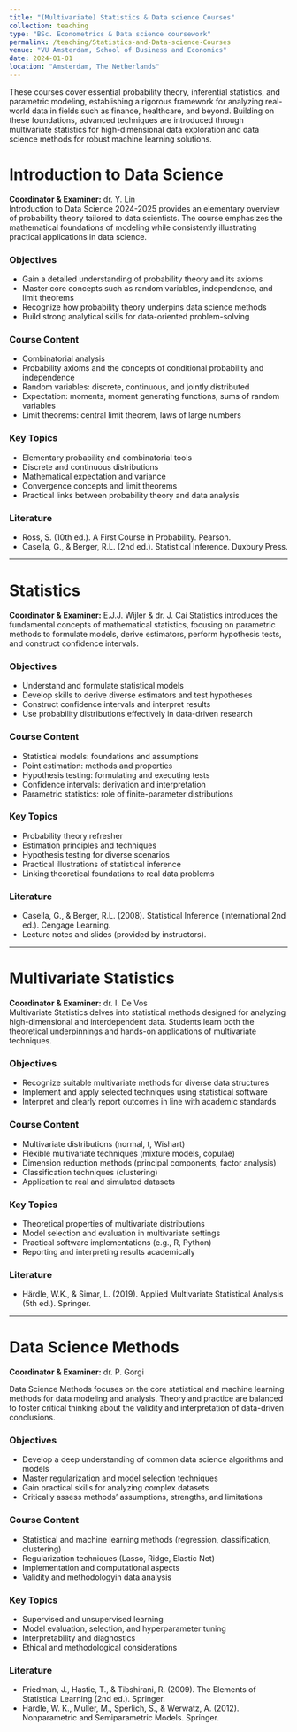 ```yaml
---
title: "(Multivariate) Statistics & Data science Courses"
collection: teaching
type: "BSc. Econometrics & Data science coursework"
permalink: /teaching/Statistics-and-Data-science-Courses
venue: "VU Amsterdam, School of Business and Economics"
date: 2024-01-01
location: "Amsterdam, The Netherlands"
---
```

These courses cover essential probability theory, inferential statistics, and parametric modeling, establishing a rigorous framework for analyzing real-world data in fields such as finance, healthcare, and beyond. Building on these foundations, advanced techniques are introduced through multivariate statistics for high-dimensional data exploration and data science methods for robust machine learning solutions.

# Introduction to Data Science
**Coordinator & Examiner:** dr. Y. Lin  
Introduction to Data Science 2024-2025 provides an elementary overview of probability theory tailored to data scientists. The course emphasizes the mathematical foundations of modeling while consistently illustrating practical applications in data science.

### Objectives
- Gain a detailed understanding of probability theory and its axioms  
- Master core concepts such as random variables, independence, and limit theorems  
- Recognize how probability theory underpins data science methods  
- Build strong analytical skills for data-oriented problem-solving  

### Course Content
- Combinatorial analysis  
- Probability axioms and the concepts of conditional probability and independence  
- Random variables: discrete, continuous, and jointly distributed  
- Expectation: moments, moment generating functions, sums of random variables  
- Limit theorems: central limit theorem, laws of large numbers  

### Key Topics
- Elementary probability and combinatorial tools  
- Discrete and continuous distributions  
- Mathematical expectation and variance  
- Convergence concepts and limit theorems  
- Practical links between probability theory and data analysis  

### Literature
- Ross, S. (10th ed.). A First Course in Probability. Pearson.  
- Casella, G., & Berger, R.L. (2nd ed.). Statistical Inference. Duxbury Press.

---

# Statistics
**Coordinator & Examiner:** E.J.J. Wijler & dr. J. Cai 
Statistics introduces the fundamental concepts of mathematical statistics, focusing on parametric methods to formulate models, derive estimators, perform hypothesis tests, and construct confidence intervals.

### Objectives
- Understand and formulate statistical models  
- Develop skills to derive diverse estimators and test hypotheses  
- Construct confidence intervals and interpret results  
- Use probability distributions effectively in data-driven research  

### Course Content
- Statistical models: foundations and assumptions  
- Point estimation: methods and properties  
- Hypothesis testing: formulating and executing tests  
- Confidence intervals: derivation and interpretation  
- Parametric statistics: role of finite-parameter distributions  

### Key Topics
- Probability theory refresher  
- Estimation principles and techniques  
- Hypothesis testing for diverse scenarios  
- Practical illustrations of statistical inference  
- Linking theoretical foundations to real data problems  

### Literature
- Casella, G., & Berger, R.L. (2008). Statistical Inference (International 2nd ed.). Cengage Learning.  
- Lecture notes and slides (provided by instructors).

---

# Multivariate Statistics
**Coordinator & Examiner:** dr. I. De Vos  
Multivariate Statistics delves into statistical methods designed for analyzing high-dimensional and interdependent data. Students learn both the theoretical underpinnings and hands-on applications of multivariate techniques.

### Objectives
- Recognize suitable multivariate methods for diverse data structures  
- Implement and apply selected techniques using statistical software  
- Interpret and clearly report outcomes in line with academic standards  

### Course Content
- Multivariate distributions (normal, t, Wishart)  
- Flexible multivariate techniques (mixture models, copulae)  
- Dimension reduction methods (principal components, factor analysis)  
- Classification techniques (clustering)  
- Application to real and simulated datasets  

### Key Topics
- Theoretical properties of multivariate distributions  
- Model selection and evaluation in multivariate settings  
- Practical software implementations (e.g., R, Python)  
- Reporting and interpreting results academically  

### Literature
- Härdle, W.K., & Simar, L. (2019). Applied Multivariate Statistical Analysis (5th ed.). Springer.  

---

# Data Science Methods
**Coordinator & Examiner:** dr. P. Gorgi  

Data Science Methods focuses on the core statistical and machine learning methods for data modeling and analysis. Theory and practice are balanced to foster critical thinking about the validity and interpretation of data-driven conclusions.

### Objectives
- Develop a deep understanding of common data science algorithms and models  
- Master regularization and model selection techniques  
- Gain practical skills for analyzing complex datasets  
- Critically assess methods’ assumptions, strengths, and limitations  

### Course Content
- Statistical and machine learning methods (regression, classification, clustering)  
- Regularization techniques (Lasso, Ridge, Elastic Net)  
- Implementation and computational aspects 
- Validity and methodologyin data analysis  

### Key Topics
- Supervised and unsupervised learning  
- Model evaluation, selection, and hyperparameter tuning  
- Interpretability and diagnostics  
- Ethical and methodological considerations  

### Literature
- Friedman, J., Hastie, T., & Tibshirani, R. (2009). The Elements of Statistical Learning (2nd ed.). Springer.  
- Hardle, W. K., Muller, M., Sperlich, S., & Werwatz, A. (2012). Nonparametric and Semiparametric Models. Springer.